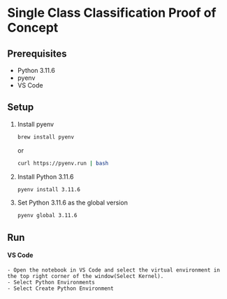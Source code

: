 # Single Class Classification Proof of Concept

## Prerequisites
- Python 3.11.6
- pyenv
- VS Code

## Setup
1. Install pyenv
    ```bash
    brew install pyenv
    ```
    or 
    ```bash
    curl https://pyenv.run | bash
    ```
2. Install Python 3.11.6
    ```bash
    pyenv install 3.11.6
    ```
3. Set Python 3.11.6 as the global version
    ```bash
    pyenv global 3.11.6
    ```
<!-- 4. Create a virtual environment
    ```bash
    python3 -m venv jupyterlab_env
    ```
5. Activate the virtual environment
    ```bash
    source jupyterlab_env/bin/activate
    ```
6. Install dependencies
    ```bash
    pip install -r requirements.txt 
    ```-->

## Run
#### VS Code
    - Open the notebook in VS Code and select the virtual environment in the top right corner of the window(Select Kernel).
    - Select Python Environments
    - Select Create Python Environment

